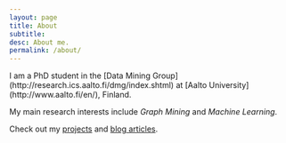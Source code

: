 ```yaml
---
layout: page
title: About
subtitle: 
desc: About me.
permalink: /about/
---
```


<div class="lead pretty-links">
  I am a PhD student in the [Data Mining Group](http://research.ics.aalto.fi/dmg/index.shtml) at [Aalto University](http://www.aalto.fi/en/), Finland.
  
  My main research interests include *Graph Mining* and *Machine Learning*. 

  Check out my [projects](projects/) and [blog articles](articles/).
</div>